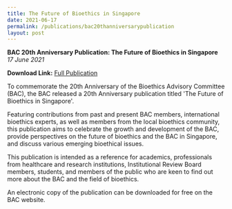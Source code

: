 ```yaml
---
title: The Future of Bioethics in Singapore
date: 2021-06-17
permalink: /publications/bac20thanniversarypublication
layout: post
---
```

**BAC 20th Anniversary Publication: The Future of Bioethics in Singapore** <br>
*17 June 2021*

**Download Link:** [Full Publication](go.gov.sg)

To commemorate the 20th Anniversary of the Bioethics Advisory Committee (BAC), the BAC released a 20th Anniversary publication titled 'The Future of Bioethics in Singapore'. 

Featuring contributions from past and present BAC members, international bioethics experts, as well as members from the local bioethics community, this publication aims to celebrate the growth and development of the BAC, provide perspectives on the future of bioethics and the BAC in Singapore, and discuss various emerging bioethical issues.

This publication is intended as a reference for academics, professionals from healthcare and research institutions, Institutional Review Board members, students, and members of the public who are keen to find out more about the BAC and the field of bioethics.

An electronic copy of the publication can be downloaded for free on the BAC website.